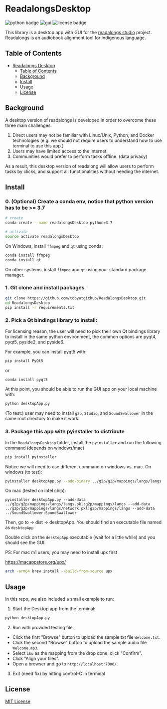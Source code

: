 # ReadalongsDesktop
![python badge](https://img.shields.io/badge/python-3.7-blue) 
![gui](https://img.shields.io/badge/GUI-qtpy-green)
![license badge](https://img.shields.io/github/license/tobyatgithub/ReadalongsDesktop)

This library is a desktop app with GUI for the [readalongs studio](https://github.com/ReadAlongs/Studio) project.  
Readalongs is an audiobook alignment tool for indigenous language.

## Table of Contents

- [Readalongs Desktop](#ReadalongsDesktop)
  - [Table of Contents](#table-of-contents)
  - [Background](#background)
  - [Install](#Install)
  - [Usage](#Usage)
  - [License](#License)

## Background

A desktop version of readalongs is developed in order to overcome these three main challenges:

1. Direct users may not be familiar with Linux/Unix, Python, and Docker technologies (e.g. we should not require users to understand how to use terminal to use this app.)
2. Users may have limited access to the internet.
3. Communities would prefer to perform tasks offline. (data privacy)

As a result, this desktop version of readalong will allow users to perform tasks by clicks, and support all functionalities without needing the internet.

## Install

### 0. (Optional) Create a conda env, notice that python version has to be >= 3.7

```bash
# create
conda create --name readalongsDesktop python=3.7

# activate
source activate readalongsDesktop
```

On Windows, install `ffmpeg` and `qt` using conda:

```bash
conda install ffmpeg
conda install qt
```

On other systems, install `ffmpeg` and `qt` using your standard package manager.

### 1. Git clone and install packages

```bash
git clone https://github.com/tobyatgithub/ReadalongsDesktop.git
cd ReadalongsDesktop
pip install -r requirements.txt
```

### 2. Pick a Qt bindings library to install:

For licensing reason, the user will need to pick their own Qt bindings library to install in the same python environment, the common options are pyqt4, pyqt5, pyside2, and pyside6.

For example, you can install pyqt5 with:

```bash
pip install PyQt5
```

or

```bash
conda install pyqt5
```

At this point, you should be able to run the GUI app on your local machine with:

```bash
python desktopApp.py
```

(To test:) user may need to install `g2p`, `Studio`, and `SoundSwallower` in the same root directory to make it work.

### 3. Package this app with pyinstaller to distribute

In the `ReadalongsDesktop` folder, install the `pyinstaller` and run the following command (depends on windows/mac)

```bash
pip install pyinstaller
```

Notice we will need to use different command on windows vs. mac. On windows (to test):

```bash
pyinstaller desktopApp.py --add-binary ../g2p/g2p/mappings/langs/langs.pkl:g2p/mappings/langs --add-binary ../g2p/g2p/mappings/langs/network.pkl:g2p/mappings/langs --add-binary ../SoundSwallower:SoundSwallower
```

On mac (tested on intel chip):

```
pyinstaller desktopApp.py --add-data ../g2p/g2p/mappings/langs/langs.pkl:g2p/mappings/langs --add-data ../g2p/g2p/mappings/langs/network.pkl:g2p/mappings/langs --add-data ../SoundSwallower:SoundSwallower
```

Then, go to -> dist -> desktopApp. You should find an executable file named as `desktopApp`

Double click on the `desktopApp` executable (wait for a little while) and you should see the GUI.

PS: For mac m1 users, you may need to install upx first

https://macappstore.org/upx/

```bash
arch -arm64 brew install --build-from-source upx
```

## Usage

In this repo, we also included a small example to run:

1. Start the Desktop app from the terminal:

```bash
python desktopApp.py
```

2. Run with provided testing file:

- Click the first "Browse" button to upload the sample txt file `Welcome.txt`.
- Click the second "Browse" button to upload the sample audio file `Welcome.mp3`.
- Select `iku` as the mapping from the drop done, click "Confirm".
- Click "Align your files".
- Open a browser and go to `http://localhost:7000/`.

3. Exit (need fix) by hitting control-C in terminal

## License

[MIT License](LICENSE)
